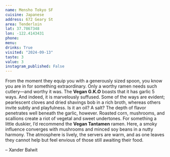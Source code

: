 ```yaml
---
name: Mensho Tokyo SF
cuisine: Japanese
address: 672 Geary St
area: Tenderloin
lat: 37.7867348
lon: -122.4143431
phone: 
menu: 
drinks: True
visited: "2024-09-13"
taste: 3
value: 3
instagram_published: False
---
```


From the moment they equip you with a generously sized spoon, you know you are in for something extraordinary. Only a worthy ramen needs such cutlery—and worthy it was. The **Vegan G.K.O** boasts that it has garlic 5 ways. And indeed, it is marvelously suffused. Some of the ways are evident; pearlescent cloves and dried shavings bob in a rich broth, whereas others invite subtly and playfulness. Is it an oil? A salt? The depth of flavor penetrates well beneath the garlic, however. Roasted corn, mushrooms, and scallions create a riot of vegetal and sweet undertones. For something a little duskier, I’d recommend the **Vegan Tantamen** ramen. Here, a smoky influence converges with mushrooms and minced soy beans in a nutty harmony. The atmosphere is lively, the servers are warm, and as one leaves they cannot help but feel envious of those still awaiting their food.

– Xander Balwit 
